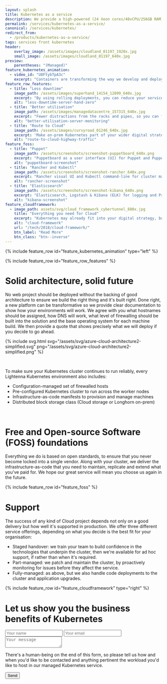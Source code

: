 ```yaml
---
layout: splash
title: Kubernetes as a service
description: We provide a high-powered (24 Xeon cores/48vCPU/256GB RAM) Kubernetes cluster, ready-to-go for £885/month + VAT, fully-managed and monitoring by Lightenna engineers.  Deploy your production workload in minutes using kubectl, Helm or visually with Rancher.
permalink: /services/kubernetes-as-a-service/
canonical: /services/kubernetes/
redirect_from:
  - /products/kubernetes-as-a-service/
tags: services front kubernetes
header:
    overlay_image: /assets/images/cloudland_01197_1920x.jpg
    small_image: /assets/images/cloudland_01197_640x.jpg
preview:
    parentheses: "(Managed)"
feature_kubernetes_animation:
  - video_id: "U8FtybTpA3c"
    excerpt: "Containers are transforming the way we develop and deploy code, but managing them in production requires a variety of skills.  We specialise in Cloud platforms, so you can concentrate on the core business activity that adds value to your customers.  We offer an array of services ranging from a simple out-of-the-box installation and setup of an on-prem Kubernetes cluster, through to a complete managed service including low-level patching, software updates and even attended deployments."
feature_row_features:
  - title: "Less downtime"
    image_path: /assets/images/superhand_14154_12899_640x.jpg
    excerpt: "By using rolling deployments, you can reduce your service downtime to zero."
    alt: "less-downtime-server-hand-zero"
  - title: "Better utilisation"
    image_path: /assets/images/managedatacentre_157315_640x.jpg
    excerpt: "Fewer distractions from the racks and pipes, so you can focus on delivering business value."
    alt: "better-utilisation-server-monitoring"
  - title: "Route to Cloud"
    image_path: /assets/images/curvyroad_01246_640x.jpg
    excerpt: 'Make on-prem Kubernetes part of your wider digital strategy, perhaps as a 2-5 year stop-gap before migrating to the Cloud.'
    alt: "route-to-cloud-highway-traffic"
feature_foss:
  - title: "Puppet"
    image_path: /assets/screenshots/screenshot-puppetboard_640x.png
    excerpt: "Puppetboard as a user interface (UI) for Puppet and PuppetDB"
    alt: "puppetboard-screenshot"
  - title: "Rancher and Kubectl"
    image_path: /assets/screenshots/screenshot-rancher_640x.png
    excerpt: "Rancher visual UI and Kubectl command-line for cluster maintenance and deployments"
    alt: "rancher-screenshot"
  - title: "Elasticsearch"
    image_path: /assets/screenshots/screenshot-kibana_640x.png
    excerpt: "Elasticsearch, Logstash & Kibana (ELK) for logging and Prometheus & AlertManager for monitoring"
    alt: "kibana-screenshot"
feature_cloudframework:
  - image_path: assets/svg/cloud_framework_cybertunnel_880x.jpg
    title: "Everything you need for Cloud"
    excerpt: "Kubernetes may already fit into your digital strategy, but if you'd like advice on how to integrate an on-prem cluster into your existing Cloud infrastructure, please [get in touch](/contact/).  Our consultants can bring to bear years of experience in Cloud adoption to help your business take on the right mix of services from hyperscale providers such as AWS, Google Cloud and Microsoft Azure."
    alt: "cloud-framework"
    url: "/tech/2018/cloud-framework/"
    btn_label: "Read More"
    btn_class: "btn--inverse"
---
```


<style>
    /* hack page title for alignment on this particular image */
    h1.page__title {
        padding-top: 1.0em;
    }
</style>

{% include feature_row id="feature_kubernetes_animation" type="left" %}

{% include feature_row id="feature_row_features" %}

# Solid architecture, solid future

No web project should be deployed without the backing of good architecture to ensure we build the right thing and it's built right.  Done right, a new platform can be transformative so we provide clear documentation to show how your environments will work.  We agree with you what hostnames should be assigned, how DNS will work, what level of firewalling should be built into the solution and the base operating system for each machine build.  We then provide a quote that shows precisely what we will deploy if you decide to go ahead.

{% include svg.html svg="/assets/svg/azure-cloud-architecture2-simplified.svg"  png="/assets/svg/azure-cloud-architecture2-simplified.png" %}

<div class="feature__wrapper">&nbsp;</div>

To make sure your Kubernetes cluster continues to run reliably, every Lightenna Kubernetes environment also includes:
* Configuration-managed set of firewalled hosts
* Pre-configured Kubernetes cluster to run across the worker nodes
* Infrastructure-as-code manifests to provision and manage machines
* Distributed block storage class (Cloud storage or Longhorn on-prem)

<div class="feature__wrapper">&nbsp;</div>

# Free and Open-source Software (FOSS) foundations

Everything we do is based on open standards, to ensure that you never become locked into a single vendor.
Along with your cluster, we deliver the infrastructure-as-code that you need to maintain, replicate and extend what you've paid for.  We hope our great service will mean you choose us again in the future.

{% include feature_row id="feature_foss" %}

# Support

The success of any kind of Cloud project depends not only on a good delivery but how well it\'s supported in production.  We offer three different service offerings, depending on what you decide is the best fit for your organisation:
* Staged handover: we train your team to build confidence in the technologies that underpin the cluster, then we're available for ad hoc support, if rather than when it's required.
* Part-managed: we patch and maintain the cluster, by proactively monitoring for issues before they affect the service.
* Fully-managed: as above, but we also handle code deployments to the cluster and application upgrades.

{% include feature_row id="feature_cloudframework" type="right" %}

# Let us show you the business benefits of Kubernetes

<a name="form" />
<form action="https://formspree.io/alex_stanhope@hotmail.com"
      method="POST">
    <input type="text" name="name" placeholder="Your name">
    <input type="email" name="email" placeholder="Your email">
    <textarea name="message" placeholder="Your message"></textarea>
    <p>There's a human-being on the end of this form, so please tell us how and when you'd like to be contacted
    and anything pertinent the workload you'd like to host in our managed Kubernetes service.</p>
    <button type="submit" class="btn btn--primary btn--large">Send</button>
</form>
<div stlye="clear:both;">&nbsp;</div>